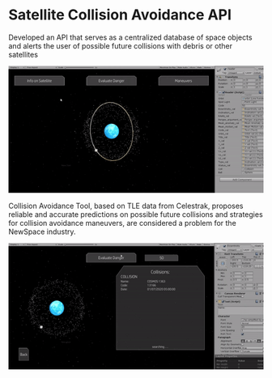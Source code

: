 # Satellite Collision Avoidance API
Developed an API that serves as a centralized database of space objects and alerts the user of possible future collisions with debris or other satellites

![](info_satellites.gif)

Collision Avoidance Tool, based on TLE data from Celestrak, proposes reliable and accurate predictions on possible future collisions and strategies for collision avoidance maneuvers, are considered a problem for the NewSpace industry. 


![](evaluate_danger.gif)


